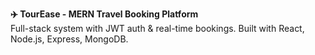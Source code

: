 **✈️ TourEase - MERN Travel Booking Platform**  
Full-stack system with JWT auth & real-time bookings. Built with React, Node.js, Express, MongoDB.
